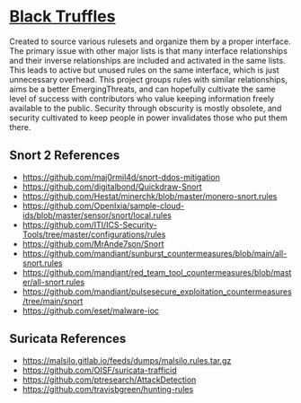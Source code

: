 # [Black Truffles](https://truffleaddict.com/black-truffle/)

Created to source various rulesets and organize them by a proper interface.
The primary issue with other major lists is that many interface relationships and
their inverse relationships are included and activated in the same lists.
This leads to active but unused rules on the same interface, which is just unnecessary overhead.
This project groups rules with similar relationships, aims be a better EmergingThreats, and can hopefully cultivate the same level of success
with contributors who value keeping information freely available to the public.
Security through obscurity is mostly obsolete, and security cultivated to keep people in power invalidates those who put them there.

## Snort 2 References

- https://github.com/maj0rmil4d/snort-ddos-mitigation
- https://github.com/digitalbond/Quickdraw-Snort
- https://github.com/Hestat/minerchk/blob/master/monero-snort.rules
- https://github.com/OpenIxia/sample-cloud-ids/blob/master/sensor/snort/local.rules
- https://github.com/ITI/ICS-Security-Tools/tree/master/configurations/rules
- https://github.com/MrAnde7son/Snort
- https://github.com/mandiant/sunburst_countermeasures/blob/main/all-snort.rules
- https://github.com/mandiant/red_team_tool_countermeasures/blob/master/all-snort.rules
- https://github.com/mandiant/pulsesecure_exploitation_countermeasures/tree/main/snort
- https://github.com/eset/malware-ioc

## Suricata References

- https://malsilo.gitlab.io/feeds/dumps/malsilo.rules.tar.gz
- https://github.com/OISF/suricata-trafficid
- https://github.com/ptresearch/AttackDetection
- https://github.com/travisbgreen/hunting-rules
